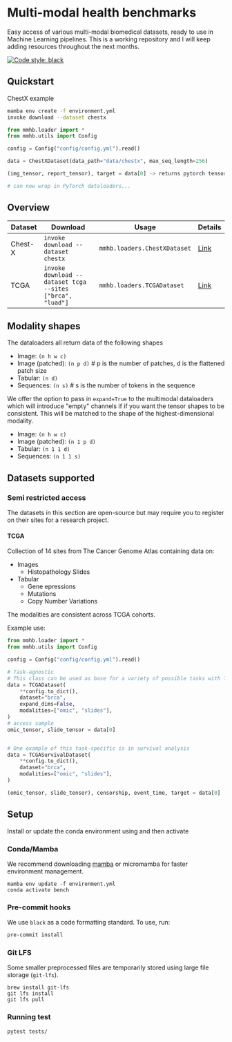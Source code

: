 # Multi-modal health benchmarks
Easy access of various multi-modal biomedical datasets, ready to use in Machine Learning pipelines. This is a working repository 
and I will keep adding resources throughout the next months. 

[![Code style: black](https://img.shields.io/badge/code%20style-black-000000.svg)](https://github.com/psf/black)


## Quickstart

ChestX example
```bash
mamba env create -f environment.yml 
invoke download --dataset chestx
```

```python
from mmhb.loader import *
from mmhb.utils import Config

config = Config("config/config.yml").read()

data = ChestXDataset(data_path="data/chestx", max_seq_length=256)

(img_tensor, report_tensor), target = data[0] -> returns pytorch tensors

# can now wrap in PyTorch dataloaders...
```

## Overview

| Dataset | Download                                                  | Usage                        | Details                                                                                                                  |
|---------|-----------------------------------------------------------|------------------------------|--------------------------------------------------------------------------------------------------------------------------|
| Chest-X | `invoke download --dataset chestx`                        | `mmhb.loaders.ChestXDataset` | [Link](https://openi.nlm.nih.gov/faq) | 
| TCGA    | `invoke download --dataset tcga --sites ["brca", "luad"]` | `mmhb.loaders.TCGADataset`   | [Link](https://www.cancer.gov/ccg/research/genome-sequencing/tcga)                                                       |




## Modality shapes

The dataloaders all return data of the following shapes

* Image: `(n h w c)`
* Image (patched): `(n p d)` # p is the number of patches, d is the flattened patch size
* Tabular: `(n d)`
* Sequences: `(n s)` # s is the number of tokens in the sequence


We offer the option to pass in `expand=True` to the multimodal dataloaders which will introduce "empty" channels if 
if you want the tensor shapes to be consistent. This will be matched to the shape of the highest-dimensional modality. 

* Image: `(n h w c)`
* Image (patched): `(n 1 p d)`
* Tabular: `(n 1 1 d)`
* Sequences: `(n 1 1 s)`

## Datasets supported


### Semi restricted access

The datasets in this section are open-source but may require you to register on their sites for a research project. 

#### TCGA

Collection of 14 sites from The Cancer Genome Atlas containing data on: 
- Images
  - Histopathology Slides
- Tabular
  - Gene epressions
  - Mutations
  - Copy Number Variations

The modalities are consistent across TCGA cohorts. 

Example use:
```python
from mmhb.loader import *
from mmhb.utils import Config

config = Config("config/config.yml").read()

# Task-agnostic
# This class can be used as base for a variety of possible tasks with TCGA
data = TCGADataset(
    **config.to_dict(),
    dataset="brca", 
    expand_dims=False, 
    modalities=["omic", "slides"], 
)
# access sample
omic_tensor, slide_tensor = data[0] 


# One example of this task-specific is in survival analysis
data = TCGASurvivalDataset(
    **config.to_dict(),
    dataset="brca", 
    modalities=["omic", "slides"],
)

(omic_tensor, slide_tensor), censorship, event_time, target = data[0]
```


## Setup 

Install or update the conda environment using and then activate

### Conda/Mamba

We recommend downloading [mamba](https://github.com/mamba-org/mamba) or micromamba for faster environment management. 

```
mamba env update -f environment.yml
conda activate bench
```

### Pre-commit hooks

We use `black` as a code formatting standard. To use, run: 

```bash
pre-commit install
```


### Git LFS

Some smaller preprocessed files are temporarily stored using large file storage (`git-lfs`). 
```
brew install git-lfs
git lfs install
git lfs pull
```

### Running test

```bash
pytest tests/
```